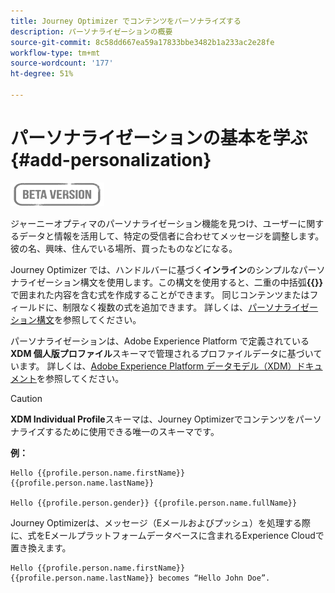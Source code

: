 ```yaml
---
title: Journey Optimizer でコンテンツをパーソナライズする
description: パーソナライゼーションの概要
source-git-commit: 8c58dd667ea59a17833bbe3482b1a233ac2e28fe
workflow-type: tm+mt
source-wordcount: '177'
ht-degree: 51%

---
```


# パーソナライゼーションの基本を学ぶ{#add-personalization}

![](../assets/do-not-localize/badge.png)

ジャーニーオプティマのパーソナライゼーション機能を見つけ、ユーザーに関するデータと情報を活用して、特定の受信者に合わせてメッセージを調整します。 彼の名、興味、住んでいる場所、買ったものなどになる。

Journey Optimizer では、ハンドルバーに基づく&#x200B;**インライン**&#x200B;のシンプルなパーソナライゼーション構文を使用します。この構文を使用すると、二重の中括弧&#x200B;**{{}}**&#x200B;で囲まれた内容を含む式を作成することができます。 同じコンテンツまたはフィールドに、制限なく複数の式を追加できます。 詳しくは、[パーソナライゼーション構文](personalization-syntax.md)を参照してください。

パーソナライゼーションは、Adobe Experience Platform で定義されている&#x200B;**XDM 個人版プロファイル**&#x200B;スキーマで管理されるプロファイルデータに基づいています。 詳しくは、[Adobe Experience Platform データモデル（XDM）ドキュメント](https://experienceleague.adobe.com/docs/experience-platform/xdm/home.html?lang=ja)を参照してください。

>[!CAUTION]
>**XDM Individual Profile**&#x200B;スキーマは、Journey Optimizerでコンテンツをパーソナライズするために使用できる唯一のスキーマです。

**例：**

```
Hello {{profile.person.name.firstName}} {{profile.person.name.lastName}}

Hello {{profile.person.gender}} {{profile.person.name.fullName}}
```

Journey Optimizerは、メッセージ（Eメールおよびプッシュ）を処理する際に、式をEメールプラットフォームデータベースに含まれるExperience Cloudで置き換えます。

```
Hello {{profile.person.name.firstName}} {{profile.person.name.lastName}} becomes “Hello John Doe”.
```
